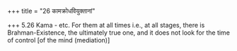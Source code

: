 +++
title = "26 कामक्रोधवियुक्तानां"

+++
5.26 Kama - etc. For them at all times i.e., at all stages, there is
Brahman-Existence, the ultimately true one, and it does not look for the
time of control \[of the mind (mediation)\]
